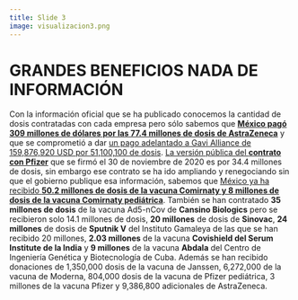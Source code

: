 ```yaml
---
title: Slide 3
image: visualizacion3.png
---
```


# GRANDES BENEFICIOS NADA DE INFORMACIÓN

Con la información oficial que se ha publicado conocemos la cantidad de dosis contratadas con cada empresa pero sólo sabemos que [**México pagó 309 millones de dólares por las 77.4 millones de dosis de AstraZeneca**](https://poderlatam.org/2021/01/astrazeneca-vende-vacunas-a-mexico-por-309-millones-de-dolares/) y que se comprometió a dar [un pago adelantado a Gavi Alliance de 159,876,920 USD por 51,100,100 de dosis](https://poderlatam.org/2021/04/mas-sobre-la-compra-de-vacunas-en-mexico/). [La versión pública del **contrato con Pfizer**](https://portales.sre.gob.mx/transparencia/gestion-diplomatica-vacunas-covid-documentos/83-pfizer) que se firmó el 30 de noviembre de 2020 es por 34.4 millones de dosis, sin embargo ese contrato se ha ido ampliando y renegociando sin que el gobierno publique esa información, sabemos que [México ya ha recibido **50.2 millones de dosis de la vacuna Comirnaty y 8 millones de dosis de la vacuna Comirnaty pediátrica**](https://portales.sre.gob.mx/transparencia/gestion-diplomatica-vacunas-covid/). También se han contratado **35 millones de dosis** de la vacuna Ad5-nCov de **Cansino Biologics** pero se recibieron solo 14.1 millones de dosis, **20 millones** de dosis de **Sinovac**, **24 millones** de dosis de **Sputnik V** del Instituto Gamaleya de las que se han recibido 20 millones, **2.03 millones** de la vacuna **Covishield del Serum Institute de la India** y **9 millones** de la vacuna **Abdala** del Centro de Ingeniería Genética y Biotecnología de Cuba. Además se han recibido donaciones de 1,350,000 dosis de la vacuna de Janssen, 6,272,000 de la vacuna de Moderna, 804,000 dosis de la vacuna de Pfizer pediátrica, 3 millones de la vacuna Pfizer y 9,386,800 adicionales de AstraZeneca.
